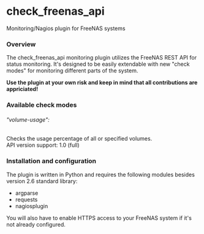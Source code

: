 # check_freenas_api
Monitoring/Nagios plugin for FreeNAS systems

### Overview
The check_freenas_api monitoring plugin utilizes the FreeNAS REST API for status monitoring.
It's designed to be easily extendable with new "check modes" for monitoring different parts of the system.

**Use the plugin at your own risk and keep in mind that all contributions are appriciated!**

### Available check modes

###### "volume-usage":
Checks the usage percentage of all or specified volumes.  
API version support: 1.0 (full)

### Installation and configuration
The plugin is written in Python and requires the following modules besides version 2.6 standard library:
- argparse
- requests
- nagiosplugin

You will also have to enable HTTPS access to your FreeNAS system if it's not already configured.
